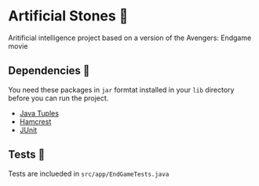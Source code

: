 # Artificial Stones 💎
Aritificial intelligence project based on a version of the Avengers: Endgame movie

## Dependencies 🦸
You need these packages in `jar` formtat installed in your `lib` directory before you can run the project.
- [Java Tuples](http://www.java2s.com/Code/Jar/j/Downloadjavatuples12jar.htm)
- [Hamcrest](http://www.java2s.com/Code/Jar/h/Downloadhamcrestall13jar.htm)
- [JUnit](http://www.java2s.com/Code/Jar/j/Downloadjunit411jar.htm)

## Tests 🧪
Tests are inclueded in `src/app/EndGameTests.java`
